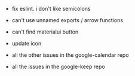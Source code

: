 - fix eslint. i don't like semicolons
- can't use unnamed exports / arrow functions
- can't find materialui button
- update icon

- all the other issues in the google-calendar repo
- all the issues in the google-keep repo